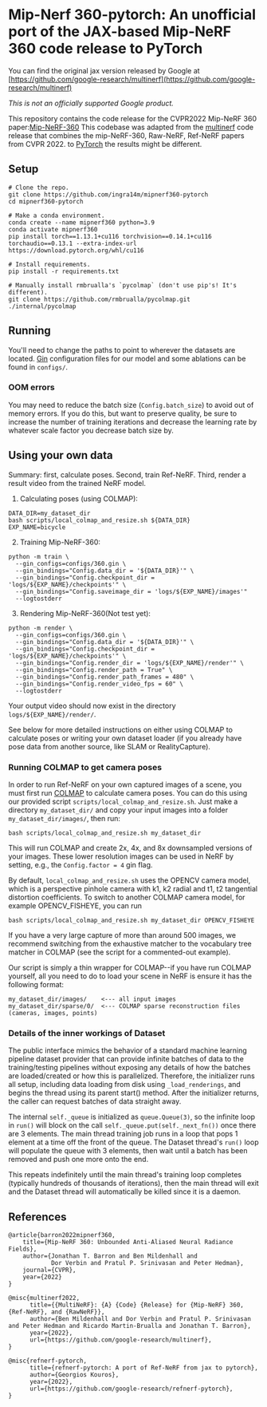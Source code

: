 # Mip-Nerf 360-pytorch: An unofficial port of the JAX-based Mip-NeRF 360 code release to PyTorch

You can find the original jax version released by Google at [https://github.com/google-research/multinerf](https://github.com/google-research/multinerf)

*This is not an officially supported Google product.*

This repository contains the code release for the CVPR2022 Mip-NeRF 360 paper:[Mip-NeRF-360](https://jonbarron.info/mipnerf360/)
This codebase was adapted from the [multinerf](https://github.com/google/multinerf) code release that combines the mip-NeRF-360, Raw-NeRF, Ref-NeRF papers from CVPR 2022.
to [PyTorch](https://github.com/pytorch/pytorch) the results might be different.

## Setup

```shell
# Clone the repo.
git clone https://github.com/ingra14m/mipnerf360-pytorch
cd mipnerf360-pytorch

# Make a conda environment.
conda create --name mipnerf360 python=3.9
conda activate mipnerf360
pip install torch==1.13.1+cu116 torchvision==0.14.1+cu116 torchaudio==0.13.1 --extra-index-url https://download.pytorch.org/whl/cu116

# Install requirements.
pip install -r requirements.txt

# Manually install rmbrualla's `pycolmap` (don't use pip's! It's different).
git clone https://github.com/rmbrualla/pycolmap.git ./internal/pycolmap
```

## Running

You'll need to change the paths to point to wherever the datasets are located. [Gin](https://github.com/google/gin-config) configuration files for our model and some ablations can be found in `configs/`.

### OOM errors

You may need to reduce the batch size (`Config.batch_size`) to avoid out of memory
errors. If you do this, but want to preserve quality, be sure to increase the number
of training iterations and decrease the learning rate by whatever scale factor you
decrease batch size by.

## Using your own data

Summary: first, calculate poses. Second, train Ref-NeRF. Third, render a result video from the trained NeRF model.

1. Calculating poses (using COLMAP):
```shell
DATA_DIR=my_dataset_dir
bash scripts/local_colmap_and_resize.sh ${DATA_DIR}
EXP_NAME=bicycle
```
2. Training Mip-NeRF-360:
```shell
python -m train \
  --gin_configs=configs/360.gin \
  --gin_bindings="Config.data_dir = '${DATA_DIR}'" \
  --gin_bindings="Config.checkpoint_dir = 'logs/${EXP_NAME}/checkpoints'" \
  --gin_bindings="Config.saveimage_dir = 'logs/${EXP_NAME}/images'"
  --logtostderr
```
3. Rendering Mip-NeRF-360(Not test yet):
```
python -m render \
  --gin_configs=configs/360.gin \
  --gin_bindings="Config.data_dir = '${DATA_DIR}'" \
  --gin_bindings="Config.checkpoint_dir = 'logs/${EXP_NAME}/checkpoints'" \
  --gin_bindings="Config.render_dir = 'logs/${EXP_NAME}/render'" \
  --gin_bindings="Config.render_path = True" \
  --gin_bindings="Config.render_path_frames = 480" \
  --gin_bindings="Config.render_video_fps = 60" \
  --logtostderr
```
Your output video should now exist in the directory `logs/${EXP_NAME}/render/`.

See below for more detailed instructions on either using COLMAP to calculate poses or writing your own dataset loader (if you already have pose data from another source, like SLAM or RealityCapture).

### Running COLMAP to get camera poses

In order to run Ref-NeRF on your own captured images of a scene, you must first run [COLMAP](https://colmap.github.io/install.html) to calculate camera poses. You can do this using our provided script `scripts/local_colmap_and_resize.sh`. Just make a directory `my_dataset_dir/` and copy your input images into a folder `my_dataset_dir/images/`, then run:
```shell
bash scripts/local_colmap_and_resize.sh my_dataset_dir
```
This will run COLMAP and create 2x, 4x, and 8x downsampled versions of your images. These lower resolution images can be used in NeRF by setting, e.g., the `Config.factor = 4` gin flag.

By default, `local_colmap_and_resize.sh` uses the OPENCV camera model, which is a perspective pinhole camera with k1, k2 radial and t1, t2 tangential distortion coefficients. To switch to another COLMAP camera model, for example OPENCV_FISHEYE, you can run
```shell
bash scripts/local_colmap_and_resize.sh my_dataset_dir OPENCV_FISHEYE
```

If you have a very large capture of more than around 500 images, we recommend switching from the exhaustive matcher to the vocabulary tree matcher in COLMAP (see the script for a commented-out example).

Our script is simply a thin wrapper for COLMAP--if you have run COLMAP yourself, all you need to do to load your scene in NeRF is ensure it has the following format:
```shell
my_dataset_dir/images/    <--- all input images
my_dataset_dir/sparse/0/  <--- COLMAP sparse reconstruction files (cameras, images, points)
```

### Details of the inner workings of Dataset

The public interface mimics the behavior of a standard machine learning pipeline
dataset provider that can provide infinite batches of data to the
training/testing pipelines without exposing any details of how the batches are
loaded/created or how this is parallelized. Therefore, the initializer runs all
setup, including data loading from disk using `_load_renderings`, and begins
the thread using its parent start() method. After the initializer returns, the
caller can request batches of data straight away.

The internal `self._queue` is initialized as `queue.Queue(3)`, so the infinite
loop in `run()` will block on the call `self._queue.put(self._next_fn())` once
there are 3 elements. The main thread training job runs in a loop that pops 1
element at a time off the front of the queue. The Dataset thread's `run()` loop
will populate the queue with 3 elements, then wait until a batch has been
removed and push one more onto the end.

This repeats indefinitely until the main thread's training loop completes
(typically hundreds of thousands of iterations), then the main thread will exit
and the Dataset thread will automatically be killed since it is a daemon.

## References

```shell
@article{barron2022mipnerf360,
    title={Mip-NeRF 360: Unbounded Anti-Aliased Neural Radiance Fields},
    author={Jonathan T. Barron and Ben Mildenhall and 
            Dor Verbin and Pratul P. Srinivasan and Peter Hedman},
    journal={CVPR},
    year={2022}
}
```
```shell
@misc{multinerf2022,
      title={{MultiNeRF}: {A} {Code} {Release} for {Mip-NeRF} 360, {Ref-NeRF}, and {RawNeRF}},
      author={Ben Mildenhall and Dor Verbin and Pratul P. Srinivasan and Peter Hedman and Ricardo Martin-Brualla and Jonathan T. Barron},
      year={2022},
      url={https://github.com/google-research/multinerf},
}
```

```shell
@misc{refnerf-pytorch,
      title={refnerf-pytorch: A port of Ref-NeRF from jax to pytorch},
      author={Georgios Kouros},
      year={2022},
      url={https://github.com/google-research/refnerf-pytorch},
}
```